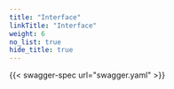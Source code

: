 ```yaml
---
title: "Interface"
linkTitle: "Interface"
weight: 6
no_list: true
hide_title: true
---
```


{{< swagger-spec url="swagger.yaml"  >}}